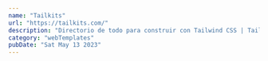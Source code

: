 ```yaml
---
name: "Tailkits"
url: "https://tailkits.com/"
description: "Directorio de todo para construir con Tailwind CSS | Tailkits. Descubre plantillas, kits de interfaz de usuario y componentes gratuitos y premium de Tailwind."
category: "webTemplates"
pubDate: "Sat May 13 2023"
---
```

